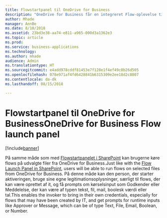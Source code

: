 ```yaml
---
title: Flowstartpanel til OneDrive for Business
description: "OneDrive for Business får en integreret Flow-oplevelse til kørsel af flows"
author: Mhade
manager: AnnBe
ms.date: 8/10/2018
ms.assetid: 23bd3e38-aa74-e811-a965-000d3a1362e3
ms.topic: article
ms.prod: 
ms.service: business-applications
ms.technology: 
ms.author: mhade
audience: Admin
ms.translationtype: HT
ms.sourcegitcommit: e4add978cddf81453e7f128e1f4ef49c0b26d505
ms.openlocfilehash: 078e971af4fd6428841b6315309e2ee18d2c8807
ms.contentlocale: da-dk
ms.lasthandoff: 08/15/2018

---
```

# <a name="onedrive-for-business-flow-launch-panel"></a><span data-ttu-id="2c92e-103">Flowstartpanel til OneDrive for Business</span><span class="sxs-lookup"><span data-stu-id="2c92e-103">OneDrive for Business Flow launch panel</span></span>


[!include[banner](../../includes/banner.md)]

<span data-ttu-id="2c92e-104">På samme måde som med [Flowstartpanelet i SharePoint](https://flow.microsoft.com/en-us/blog/introducing-flow-launch-panel-in-sharepoint-lists-and-libraries/) kan brugerne køre flows på udvalgte filer fra OneDrive for Business.</span><span class="sxs-lookup"><span data-stu-id="2c92e-104">Just like with the [Flow Launch Panel in SharePoint](https://flow.microsoft.com/en-us/blog/introducing-flow-launch-panel-in-sharepoint-lists-and-libraries/), users will be able to run flows on selected files from OneDrive for Business.</span></span> <span data-ttu-id="2c92e-105">På denne måde kan den person, der starter aktiveringen, bruge sine egne legitimationsoplysninger, særligt til flows, der kan være oprettet af it, og få prompts om kørselsinput som Godkender eller Meddelelse, der kan være af typen tekst, fil, mail, boolesk værdi eller tal.</span><span class="sxs-lookup"><span data-stu-id="2c92e-105">This enables the invoker to bring in their own credentials, especially for flows that may have been created by IT, and get prompts for runtime inputs like Approver or Message, which can be of type Text, File, Email, Boolean, or Number.</span></span> 

